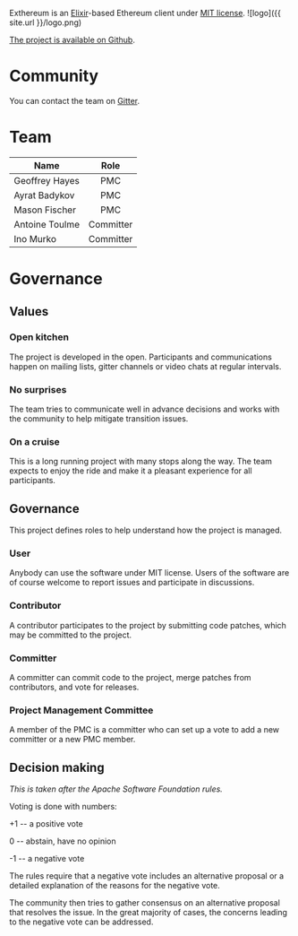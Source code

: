 Exthereum is an [Elixir](https://elixir-lang.org/)-based Ethereum client under [MIT license](https://github.com/exthereum/ethereum/blob/master/LICENSE.md). ![logo]({{ site.url }}/logo.png)

[The project is available on Github](https://github.com/exthereum/ethereum).

# Community

You can contact the team on [Gitter](https://gitter.im/exthereum/exthereum).

# Team

| Name        | Role           |
| ------------- |:-------------:|
| Geoffrey Hayes | PMC |
| Ayrat Badykov | PMC |
| Mason Fischer | PMC |
| Antoine Toulme | Committer |
| Ino Murko | Committer |

# Governance

## Values

### Open kitchen
The project is developed in the open. Participants and communications happen on mailing lists, gitter channels or video chats at regular intervals.

### No surprises
The team tries to communicate well in advance decisions and works with the community to help mitigate transition issues.

### On a cruise
This is a long running project with many stops along the way. The team expects to enjoy the ride and make it a pleasant experience for all participants.

## Governance

This project defines roles to help understand how the project is managed.

### User
Anybody can use the software under MIT license. Users of the software are of course welcome to report issues and participate in discussions.

### Contributor
A contributor participates to the project by submitting code patches, which may be committed to the project.

### Committer
A committer can commit code to the project, merge patches from contributors, and vote for releases.

### Project Management Committee
A member of the PMC is a committer who can set up a vote to add a new committer or a new PMC member.

## Decision making
_This is taken after the Apache Software Foundation rules._

Voting is done with numbers:

+1 -- a positive vote

0 -- abstain, have no opinion

-1 -- a negative vote

The rules require that a negative vote includes an alternative proposal or a detailed explanation of the reasons for the negative vote.

The community then tries to gather consensus on an alternative proposal that resolves the issue. In the great majority of cases, the concerns leading to the negative vote can be addressed.

